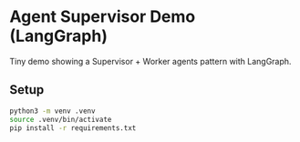 # Agent Supervisor Demo (LangGraph)

Tiny demo showing a Supervisor + Worker agents pattern with LangGraph.

## Setup
```bash
python3 -m venv .venv
source .venv/bin/activate
pip install -r requirements.txt
